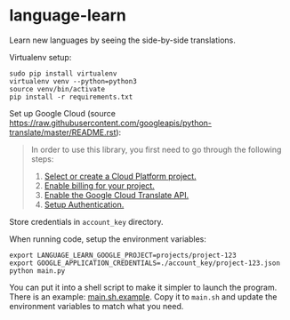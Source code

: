 # language-learn
Learn new languages by seeing the side-by-side translations.

Virtualenv setup:

```shell
sudo pip install virtualenv
virtualenv venv --python=python3
source venv/bin/activate
pip install -r requirements.txt
```

Set up Google Cloud (source https://raw.githubusercontent.com/googleapis/python-translate/master/README.rst):

>In order to use this library, you first need to go through the following steps:
>
>1. [Select or create a Cloud Platform project.](https://console.cloud.google.com/project)
>2. [Enable billing for your project.](https://cloud.google.com/billing/docs/how-to/modify-project#enable_billing_for_a_project)
>3. [Enable the Google Cloud Translate API.](https://cloud.google.com/translate)
>4. [Setup Authentication.](https://googleapis.dev/python/google-api-core/latest/auth.html)

Store credentials in `account_key` directory.

When running code, setup the environment variables:

```shell
export LANGUAGE_LEARN_GOOGLE_PROJECT=projects/project-123
export GOOGLE_APPLICATION_CREDENTIALS=./account_key/project-123.json
python main.py
```

You can put it into a shell script to make it simpler to launch the program. There is an example: [main.sh.example](./main.sh.example). Copy it to `main.sh` and update the environment variables to match what you need.
